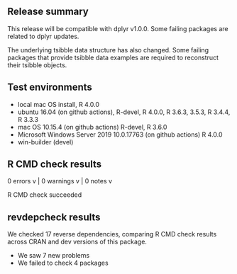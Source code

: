 ## Release summary

This release will be compatible with dplyr v1.0.0. Some failing packages are related to dplyr updates.

The underlying tsibble data structure has also changed. Some failing packages that provide tsibble data examples are required to reconstruct their tsibble objects.

## Test environments

* local mac OS install, R 4.0.0
* ubuntu 16.04 (on github actions), R-devel, R 4.0.0, R 3.6.3, 3.5.3, R 3.4.4, R 3.3.3
* mac OS 10.15.4 (on github actions) R-devel, R 3.6.0
* Microsoft Windows Server 2019 10.0.17763 (on github actions) R 4.0.0
* win-builder (devel)

## R CMD check results

0 errors v | 0 warnings v | 0 notes v

R CMD check succeeded

## revdepcheck results

We checked 17 reverse dependencies, comparing R CMD check results across CRAN and dev versions of this package.

 * We saw 7 new problems
 * We failed to check 4 packages
